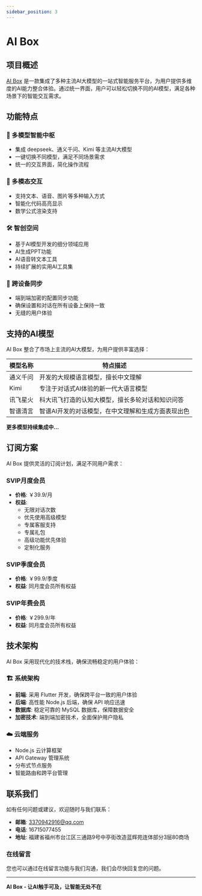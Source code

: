 ```yaml
---
sidebar_position: 3
---
```

# AI Box

## 项目概述
[AI Box](https://aibox.beisi.tech/) 是一款集成了多种主流AI大模型的一站式智能服务平台，为用户提供多维度的AI能力整合体验。通过统一界面，用户可以轻松切换不同的AI模型，满足各种场景下的智能交互需求。

## 功能特点

### 🎯 多模型智能中枢
- 集成 deepseek、通义千问、Kimi 等主流AI大模型
- 一键切换不同模型，满足不同场景需求
- 统一的交互界面，简化操作流程

### 🔄 多模态交互
- 支持文本、语音、图片等多种输入方式
- 智能化代码高亮显示
- 数学公式渲染支持

### 🛠️ 智创空间
- 基于AI模型开发的细分领域应用
- AI生成PPT功能
- AI语音转文本工具
- 持续扩展的实用AI工具集

### 📱 跨设备同步
- 端到端加密的配置同步功能
- 确保设置和对话在所有设备上保持一致
- 无缝的用户体验

## 支持的AI模型

AI Box 整合了市场上主流的AI大模型，为用户提供丰富选择：

| 模型名称 | 特点描述 |
|---------|----------|
| 通义千问 | 开发的大规模语言模型，擅长中文理解 |
| Kimi | 专注于对话式AI体验的新一代大语言模型 |
| 讯飞星火 | 科大讯飞打造的认知大模型，擅长多轮对话和知识问答 |
| 智谱清言 | 智谱AI开发的对话模型，在中文理解和生成方面表现出色 |

**更多模型持续集成中...**

## 订阅方案

AI Box 提供灵活的订阅计划，满足不同用户需求：

### SVIP月度会员
- **价格**: ￥39.9/月
- **权益**: 
  - 无限对话次数
  - 优先使用高级模型
  - 专属客服支持
  - 专属礼包
  - 高级功能优先体验
  - 定制化服务

### SVIP季度会员
- **价格**: ￥99.9/季度
- **权益**: 同月度会员所有权益

### SVIP年费会员
- **价格**: ￥299.9/年
- **权益**: 同月度会员所有权益

## 技术架构

AI Box 采用现代化的技术栈，确保流畅稳定的用户体验：

### 🏗️ 系统架构
- **前端**: 采用 Flutter 开发，确保跨平台一致的用户体验
- **后端**: 高性能 Node.js 后端，确保 API 响应迅速
- **数据库**: 稳定可靠的 MySQL 数据库，保障数据安全
- **加密技术**: 端到端加密技术，全面保护用户隐私

### ☁️ 云端服务
- Node.js 云计算框架
- API Gateway 管理系统
- 分布式节点服务
- 智能路由和跨平台管理

## 联系我们

如有任何问题或建议，欢迎随时与我们联系：

- **邮箱**: 3370942916@qq.com
- **电话**: 16715077455
- **地址**: 福建省福州市台江区三通路9号中亭街改造蓝辉苑连体部分3层80商场

### 在线留言
您也可以通过在线留言功能与我们沟通，我们会尽快回复您的问题。

---

**AI Box - 让AI触手可及，让智能无处不在**